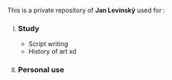 <p>This is a private repository of <b>Jan Levínský</b> used for :
	<ol>
		<li type="I"><h3>Study</h3>
			<ul>
				<li>Script writing 
				<li>History of art xd
			</ul>
		<li type="I"><h3>Personal use</h3>
	</ol>